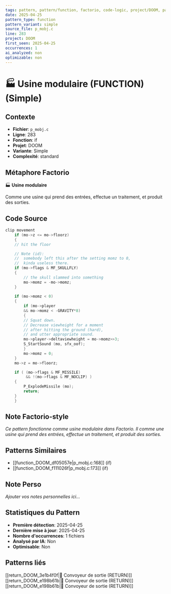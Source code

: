 ```yaml
---
tags: pattern, pattern/function, factorio, code-logic, project/DOOM, pattern/variant/simple
date: 2025-04-25
pattern_type: function
pattern_variant: simple
source_file: p_mobj.c
line: 283
project: DOOM
first_seen: 2025-04-25
occurrences: 1
ai_analyzed: non
optimizable: non
---
```


# 🏭 Usine modulaire (FUNCTION) (Simple)

## Contexte
- **Fichier**: `p_mobj.c`
- **Ligne**: 283
- **Fonction**: if
- **Projet**: DOOM
- **Variante**: Simple
- **Complexité**: standard

## Métaphore Factorio
🏭 **Usine modulaire**

Comme une usine qui prend des entrées, effectue un traitement, et produit des sorties.

## Code Source
```c
clip movement
    if (mo->z <= mo->floorz)
    {
	// hit the floor

	// Note (id):
	//  somebody left this after the setting momz to 0,
	//  kinda useless there.
	if (mo->flags & MF_SKULLFLY)
	{
	    // the skull slammed into something
	    mo->momz = -mo->momz;
	}
	
	if (mo->momz < 0)
	{
	    if (mo->player
		&& mo->momz < -GRAVITY*8)	
	    {
		// Squat down.
		// Decrease viewheight for a moment
		// after hitting the ground (hard),
		// and utter appropriate sound.
		mo->player->deltaviewheight = mo->momz>>3;
		S_StartSound (mo, sfx_oof);
	    }
	    mo->momz = 0;
	}
	mo->z = mo->floorz;

	if ( (mo->flags & MF_MISSILE)
	     && !(mo->flags & MF_NOCLIP) )
	{
	    P_ExplodeMissile (mo);
	    return;
	}
    }
```

## Note Factorio-style
*Ce pattern fonctionne comme usine modulaire dans Factorio. Il comme une usine qui prend des entrées, effectue un traitement, et produit des sorties.*

## Patterns Similaires
- [[function_DOOM_df05057e|p_mobj.c:168]] (if)
- [[function_DOOM_f111026f|p_mobj.c:173]] (if)

## Note Perso
*Ajouter vos notes personnelles ici...*

## Statistiques du Pattern
- **Première détection**: 2025-04-25
- **Dernière mise à jour**: 2025-04-25
- **Nombre d'occurrences**: 1 fichiers
- **Analysé par IA**: Non
- **Optimisable**: Non

## Patterns liés
[[return_DOOM_3e1b4f0f|🚚 Convoyeur de sortie (RETURN)]]
[[return_DOOM_e198b61b|🚚 Convoyeur de sortie (RETURN)]]
[[return_DOOM_e198b61b|🚚 Convoyeur de sortie (RETURN)]]

